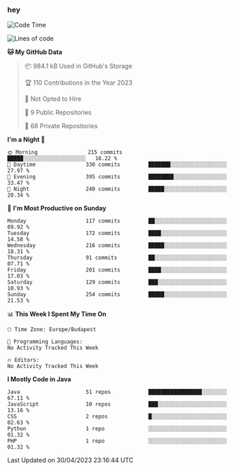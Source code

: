 ### hey

<!--START_SECTION:waka-->
![Code Time](http://img.shields.io/badge/Code%20Time-884%20hrs%2054%20mins-blue)

![Lines of code](https://img.shields.io/badge/From%20Hello%20World%20I%27ve%20Written-935.2%20thousand%20lines%20of%20code-blue)

**🐱 My GitHub Data** 

> 📦 984.1 kB Used in GitHub's Storage 
 > 
> 🏆 110 Contributions in the Year 2023
 > 
> 🚫 Not Opted to Hire
 > 
> 📜 9 Public Repositories 
 > 
> 🔑 68 Private Repositories 
 > 
**I'm a Night 🦉** 

```text
🌞 Morning                215 commits         █████░░░░░░░░░░░░░░░░░░░░   18.22 % 
🌆 Daytime                330 commits         ███████░░░░░░░░░░░░░░░░░░   27.97 % 
🌃 Evening                395 commits         ████████░░░░░░░░░░░░░░░░░   33.47 % 
🌙 Night                  240 commits         █████░░░░░░░░░░░░░░░░░░░░   20.34 % 
```
📅 **I'm Most Productive on Sunday** 

```text
Monday                   117 commits         ██░░░░░░░░░░░░░░░░░░░░░░░   09.92 % 
Tuesday                  172 commits         ████░░░░░░░░░░░░░░░░░░░░░   14.58 % 
Wednesday                216 commits         █████░░░░░░░░░░░░░░░░░░░░   18.31 % 
Thursday                 91 commits          ██░░░░░░░░░░░░░░░░░░░░░░░   07.71 % 
Friday                   201 commits         ████░░░░░░░░░░░░░░░░░░░░░   17.03 % 
Saturday                 129 commits         ███░░░░░░░░░░░░░░░░░░░░░░   10.93 % 
Sunday                   254 commits         █████░░░░░░░░░░░░░░░░░░░░   21.53 % 
```


📊 **This Week I Spent My Time On** 

```text
🕑︎ Time Zone: Europe/Budapest

💬 Programming Languages: 
No Activity Tracked This Week

🔥 Editors: 
No Activity Tracked This Week
```

**I Mostly Code in Java** 

```text
Java                     51 repos            █████████████████░░░░░░░░   67.11 % 
JavaScript               10 repos            ███░░░░░░░░░░░░░░░░░░░░░░   13.16 % 
CSS                      2 repos             █░░░░░░░░░░░░░░░░░░░░░░░░   02.63 % 
Python                   1 repo              ░░░░░░░░░░░░░░░░░░░░░░░░░   01.32 % 
PHP                      1 repo              ░░░░░░░░░░░░░░░░░░░░░░░░░   01.32 % 
```




 Last Updated on 30/04/2023 23:16:44 UTC
<!--END_SECTION:waka-->
